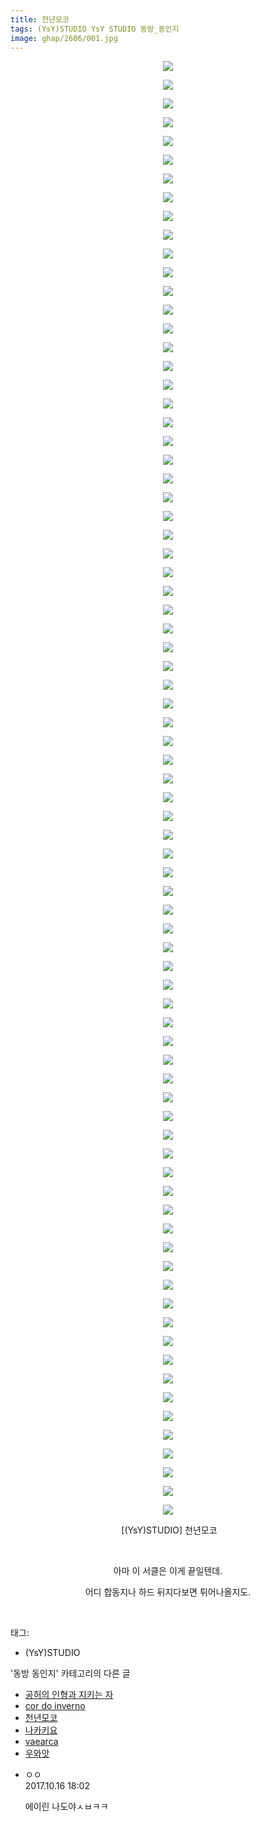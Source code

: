 ```yaml
---
title: 천년모코
tags: (YsY)STUDIO YsY STUDIO 동방_동인지
image: ghap/2606/001.jpg
---
```

<div class="article">
<p style="text-align: center; clear: none; float: none;"><img src="{{ site.nasurl }}/ghap/2606/001.jpg"/></p>
<p style="text-align: center; clear: none; float: none;"><img src="{{ site.nasurl }}/ghap/2606/002.jpg"/></p>
<p style="text-align: center; clear: none; float: none;"><img src="{{ site.nasurl }}/ghap/2606/003.jpg"/></p>
<p style="text-align: center; clear: none; float: none;"><img src="{{ site.nasurl }}/ghap/2606/004.jpg"/></p>
<p style="text-align: center; clear: none; float: none;"><img src="{{ site.nasurl }}/ghap/2606/005.jpg"/></p>
<p style="text-align: center; clear: none; float: none;"><img src="{{ site.nasurl }}/ghap/2606/006.jpg"/></p>
<p style="text-align: center; clear: none; float: none;"><img src="{{ site.nasurl }}/ghap/2606/007.jpg"/></p>
<p style="text-align: center; clear: none; float: none;"><img src="{{ site.nasurl }}/ghap/2606/008.jpg"/></p>
<p style="text-align: center; clear: none; float: none;"><img src="{{ site.nasurl }}/ghap/2606/009.jpg"/></p>
<p style="text-align: center; clear: none; float: none;"><img src="{{ site.nasurl }}/ghap/2606/010.jpg"/></p>
<p style="text-align: center; clear: none; float: none;"><img src="{{ site.nasurl }}/ghap/2606/011.jpg"/></p>
<p style="text-align: center; clear: none; float: none;"><img src="{{ site.nasurl }}/ghap/2606/012.jpg"/></p>
<p style="text-align: center; clear: none; float: none;"><img src="{{ site.nasurl }}/ghap/2606/013.jpg"/></p>
<p style="text-align: center; clear: none; float: none;"><img src="{{ site.nasurl }}/ghap/2606/014.jpg"/></p>
<p style="text-align: center; clear: none; float: none;"><img src="{{ site.nasurl }}/ghap/2606/015.jpg"/></p>
<p style="text-align: center; clear: none; float: none;"><img src="{{ site.nasurl }}/ghap/2606/016.jpg"/></p>
<p style="text-align: center; clear: none; float: none;"><img src="{{ site.nasurl }}/ghap/2606/017.jpg"/></p>
<p style="text-align: center; clear: none; float: none;"><img src="{{ site.nasurl }}/ghap/2606/018.jpg"/></p>
<p style="text-align: center; clear: none; float: none;"><img src="{{ site.nasurl }}/ghap/2606/019.jpg"/></p>
<p style="text-align: center; clear: none; float: none;"><img src="{{ site.nasurl }}/ghap/2606/020.jpg"/></p>
<p style="text-align: center; clear: none; float: none;"><img src="{{ site.nasurl }}/ghap/2606/021.jpg"/></p>
<p style="text-align: center; clear: none; float: none;"><img src="{{ site.nasurl }}/ghap/2606/022.jpg"/></p>
<p style="text-align: center; clear: none; float: none;"><img src="{{ site.nasurl }}/ghap/2606/023.jpg"/></p>
<p style="text-align: center; clear: none; float: none;"><img src="{{ site.nasurl }}/ghap/2606/024.jpg"/></p>
<p style="text-align: center; clear: none; float: none;"><img src="{{ site.nasurl }}/ghap/2606/025.jpg"/></p>
<p style="text-align: center; clear: none; float: none;"><img src="{{ site.nasurl }}/ghap/2606/026.jpg"/></p>
<p style="text-align: center; clear: none; float: none;"><img src="{{ site.nasurl }}/ghap/2606/027.jpg"/></p>
<p style="text-align: center; clear: none; float: none;"><img src="{{ site.nasurl }}/ghap/2606/028.jpg"/></p>
<p style="text-align: center; clear: none; float: none;"><img src="{{ site.nasurl }}/ghap/2606/029.jpg"/></p>
<p style="text-align: center; clear: none; float: none;"><img src="{{ site.nasurl }}/ghap/2606/030.jpg"/></p>
<p style="text-align: center; clear: none; float: none;"><img src="{{ site.nasurl }}/ghap/2606/031.jpg"/></p>
<p style="text-align: center; clear: none; float: none;"><img src="{{ site.nasurl }}/ghap/2606/032.jpg"/></p>
<p style="text-align: center; clear: none; float: none;"><img src="{{ site.nasurl }}/ghap/2606/033.jpg"/></p>
<p style="text-align: center; clear: none; float: none;"><img src="{{ site.nasurl }}/ghap/2606/034.jpg"/></p>
<p style="text-align: center; clear: none; float: none;"><img src="{{ site.nasurl }}/ghap/2606/035.jpg"/></p>
<p style="text-align: center; clear: none; float: none;"><img src="{{ site.nasurl }}/ghap/2606/036.jpg"/></p>
<p style="text-align: center; clear: none; float: none;"><img src="{{ site.nasurl }}/ghap/2606/037.jpg"/></p>
<p style="text-align: center; clear: none; float: none;"><img src="{{ site.nasurl }}/ghap/2606/038.jpg"/></p>
<p style="text-align: center; clear: none; float: none;"><img src="{{ site.nasurl }}/ghap/2606/039.jpg"/></p>
<p style="text-align: center; clear: none; float: none;"><img src="{{ site.nasurl }}/ghap/2606/040.jpg"/></p>
<p style="text-align: center; clear: none; float: none;"><img src="{{ site.nasurl }}/ghap/2606/041.jpg"/></p>
<p style="text-align: center; clear: none; float: none;"><img src="{{ site.nasurl }}/ghap/2606/042.jpg"/></p>
<p style="text-align: center; clear: none; float: none;"><img src="{{ site.nasurl }}/ghap/2606/043.jpg"/></p>
<p style="text-align: center; clear: none; float: none;"><img src="{{ site.nasurl }}/ghap/2606/044.jpg"/></p>
<p style="text-align: center; clear: none; float: none;"><img src="{{ site.nasurl }}/ghap/2606/045.jpg"/></p>
<p style="text-align: center; clear: none; float: none;"><img src="{{ site.nasurl }}/ghap/2606/046.jpg"/></p>
<p style="text-align: center; clear: none; float: none;"><img src="{{ site.nasurl }}/ghap/2606/047.jpg"/></p>
<p style="text-align: center; clear: none; float: none;"><img src="{{ site.nasurl }}/ghap/2606/048.jpg"/></p>
<p style="text-align: center; clear: none; float: none;"><img src="{{ site.nasurl }}/ghap/2606/049.jpg"/></p>
<p style="text-align: center; clear: none; float: none;"><img src="{{ site.nasurl }}/ghap/2606/050.jpg"/></p>
<p style="text-align: center; clear: none; float: none;"><img src="{{ site.nasurl }}/ghap/2606/051.jpg"/></p>
<p style="text-align: center; clear: none; float: none;"><img src="{{ site.nasurl }}/ghap/2606/052.jpg"/></p>
<p style="text-align: center; clear: none; float: none;"><img src="{{ site.nasurl }}/ghap/2606/053.jpg"/></p>
<p style="text-align: center; clear: none; float: none;"><img src="{{ site.nasurl }}/ghap/2606/054.jpg"/></p>
<p style="text-align: center; clear: none; float: none;"><img src="{{ site.nasurl }}/ghap/2606/055.jpg"/></p>
<p style="text-align: center; clear: none; float: none;"><img src="{{ site.nasurl }}/ghap/2606/056.jpg"/></p>
<p style="text-align: center; clear: none; float: none;"><img src="{{ site.nasurl }}/ghap/2606/057.jpg"/></p>
<p style="text-align: center; clear: none; float: none;"><img src="{{ site.nasurl }}/ghap/2606/058.jpg"/></p>
<p style="text-align: center; clear: none; float: none;"><img src="{{ site.nasurl }}/ghap/2606/059.jpg"/></p>
<p style="text-align: center; clear: none; float: none;"><img src="{{ site.nasurl }}/ghap/2606/060.jpg"/></p>
<p style="text-align: center; clear: none; float: none;"><img src="{{ site.nasurl }}/ghap/2606/061.jpg"/></p>
<p style="text-align: center; clear: none; float: none;"><img src="{{ site.nasurl }}/ghap/2606/062.jpg"/></p>
<p style="text-align: center; clear: none; float: none;"><img src="{{ site.nasurl }}/ghap/2606/063.jpg"/></p>
<p style="text-align: center; clear: none; float: none;"><img src="{{ site.nasurl }}/ghap/2606/064.jpg"/></p>
<p style="text-align: center; clear: none; float: none;"><img src="{{ site.nasurl }}/ghap/2606/065.jpg"/></p>
<p style="text-align: center; clear: none; float: none;"><img src="{{ site.nasurl }}/ghap/2606/066.jpg"/></p>
<p style="text-align: center; clear: none; float: none;"><img src="{{ site.nasurl }}/ghap/2606/067.jpg"/></p>
<p style="text-align: center; clear: none; float: none;"><img src="{{ site.nasurl }}/ghap/2606/068.jpg"/></p>
<p style="text-align: center; clear: none; float: none;"><img src="{{ site.nasurl }}/ghap/2606/069.jpg"/></p>
<p style="text-align: center; clear: none; float: none;"><img src="{{ site.nasurl }}/ghap/2606/070.jpg"/></p>
<p style="text-align: center; clear: none; float: none;"><img src="{{ site.nasurl }}/ghap/2606/071.jpg"/></p>
<p style="text-align: center; clear: none; float: none;"><img src="{{ site.nasurl }}/ghap/2606/072.jpg"/></p>
<p style="text-align: center; clear: none; float: none;"><img src="{{ site.nasurl }}/ghap/2606/073.jpg"/></p>
<p style="text-align: center; clear: none; float: none;"><img src="{{ site.nasurl }}/ghap/2606/074.jpg"/></p>
<p style="text-align: center; clear: none; float: none;"><img src="{{ site.nasurl }}/ghap/2606/075.jpg"/></p>
<p style="text-align: center; clear: none; float: none;"><img src="{{ site.nasurl }}/ghap/2606/076.jpg"/></p>
<p style="text-align: center; clear: none; float: none;"><img src="{{ site.nasurl }}/ghap/2606/077.jpg"/></p>
<p style="text-align: center; clear: none; float: none;"><img src="{{ site.nasurl }}/ghap/2606/078.jpg"/></p>
<p style="text-align: center; clear: none; float: none;"> [(YsY)STUDIO] 천년모코<br/></p>
<p style="text-align: center; clear: none; float: none;"><br/></p>
<p style="text-align: center; clear: none; float: none;">아마 이 서클은 이게 끝일텐데.</p>
<p style="text-align: center; clear: none; float: none;">어디 합동지나 하드 뒤지다보면 튀어나올지도.</p>
<p><br/></p>
</div><div class="tagTrail">
<p>태그: </p>
<ul>
<li>(YsY)STUDIO</li>
</ul>
</div><div class="another">
<p>'동방 동인지' 카테고리의 다른 글</p>
<ul>
<li><a href="/2016-10-15-ghap_2610">공허의 인형과 지키는 자</a></li>
<li><a href="/2016-10-15-ghap_2608">cor do inverno</a></li>
<li><a href="/2016-10-15-ghap_2606">천년모코</a></li>
<li><a href="/2016-10-15-ghap_2600">나카키요</a></li>
<li><a href="/2016-10-15-ghap_2599">vaearca</a></li>
<li><a href="/2016-10-15-ghap_2598">우와앗</a></li>
</ul>
</div><div class="cb_module cb_fluid">
<div class="cb_wrt cb_profile">
<div class="comment">
<ul>
<li class="cb_thumb_off" id="comment15106864">
<div class="cb_comment_area">
<div class="cb_info_area">
<div class="cb_section">
<span class="cb_nick_name">ㅇㅇ</span>
</div>
<div class="cb_section">
<span class="cb_date">2017.10.16 18:02 </span>
</div>
</div>
<div class="cb_dsc_comment">
<p class="cb_dsc">
											에이린 나도야ㅅㅂㅋㅋ
										</p>
</div>
</div></li>
</ul>
</div>
</div><!-- commentList close -->
</div>